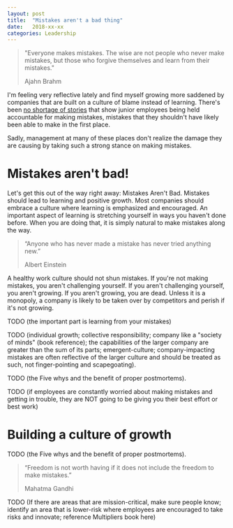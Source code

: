 ```yaml
---
layout: post
title:  "Mistakes aren't a bad thing"
date:   2018-xx-xx
categories: Leadership
---
```


> "Everyone makes mistakes. The wise are not people who never make mistakes, but those who forgive themselves and learn from their mistakes."
>
> Ajahn Brahm

I'm feeling very reflective lately and find myself growing more saddened by companies that are built on a culture of blame instead of learning. There's been [no shortage of stories](https://thenewstack.io/junior-dev-deleted-production-database/) that show junior employees being held accountable for making mistakes, mistakes that they shouldn't have likely been able to make in the first place.

Sadly, management at many of these places don't realize the damage they are causing by taking such a strong stance on making mistakes. 

# Mistakes aren't bad!
Let's get this out of the way right away: Mistakes Aren't Bad. Mistakes should lead to learning and positive growth. Most companies should embrace a culture where learning is emphasized and encouraged. An important aspect of learning is stretching yourself in ways you haven't done before. When you are doing that, it is simply natural to make mistakes along the way.

> “Anyone who has never made a mistake has never tried anything new.” 
>
> Albert Einstein

A healthy work culture should not shun mistakes. If you're not making mistakes, you aren't challenging yourself. If you aren't challenging yourself, you aren't growing. If you aren't growing, you are dead. Unless it is a monopoly, a company is likely to be taken over by competitors and perish if it's not growing.

TODO (the important part is learning from your mistakes)

TODO (individual growth; collective responsibility; company like a "society of minds" (book reference); the capabilities of the larger company are greater than the sum of its parts; emergent-culture; company-impacting mistakes are often reflective of the larger culture and should be treated as such, not finger-pointing and scapegoating).

TODO (the Five whys and the benefit of proper postmortems).

TODO (if employees are constantly worried about making mistakes and getting in trouble, they are NOT going to be giving you their best effort or best work)

# Building a culture of growth
TODO (the Five whys and the benefit of proper postmortems).

> “Freedom is not worth having if it does not include the freedom to make mistakes.” 
> 
> Mahatma Gandhi

TODO (If there are areas that are mission-critical, make sure people know; identify an area that is lower-risk where employees are encouraged to take risks and innovate; reference Multipliers book here)
